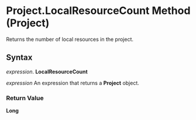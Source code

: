 
# Project.LocalResourceCount Method (Project)

Returns the number of local resources in the project.


## Syntax

 _expression_. **LocalResourceCount**

 _expression_ An expression that returns a **Project** object.


### Return Value

 **Long**

